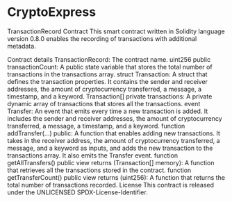 # CryptoExpress
TransactionRecord Contract
This smart contract written in Solidity language version 0.8.0 enables the recording of transactions with additional metadata.

Contract details
TransactionRecord: The contract name.
uint256 public transactionCount: A public state variable that stores the total number of transactions in the transactions array.
struct Transaction: A struct that defines the transaction properties. It contains the sender and receiver addresses, the amount of cryptocurrency transferred, a message, a timestamp, and a keyword.
Transaction[] private transactions: A private dynamic array of transactions that stores all the transactions.
event Transfer: An event that emits every time a new transaction is added. It includes the sender and receiver addresses, the amount of cryptocurrency transferred, a message, a timestamp, and a keyword.
function addTransfer(...) public: A function that enables adding new transactions. It takes in the receiver address, the amount of cryptocurrency transferred, a message, and a keyword as inputs, and adds the new transaction to the transactions array. It also emits the Transfer event.
function getAllTransfers() public view returns (Transaction[] memory): A function that retrieves all the transactions stored in the contract.
function getTransferCount() public view returns (uint256): A function that returns the total number of transactions recorded.
License
This contract is released under the UNLICENSED SPDX-License-Identifier.
